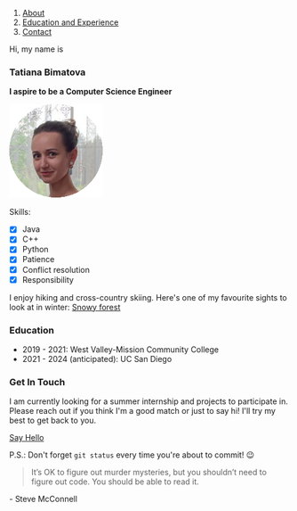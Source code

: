 1. [About](https://github.com/tanya-bimatova/cse110_proj/blob/vs_code/index.md#tatiana-bimatova)
2. [Education and Experience](https://github.com/tanya-bimatova/cse110_proj/blob/vs_code/index.md#education)
3. [Contact](https://github.com/tanya-bimatova/cse110_proj/blob/vs_code/index.md#get-in-touch)

Hi, my name is
### Tatiana Bimatova
**I aspire to be a Computer Science Engineer**

![This is an image](/photo.png)

Skills:
- [x] Java
- [x] C++
- [x] Python
- [x] Patience
- [x] Conflict resolution
- [x] Responsibility

I enjoy hiking and cross-country skiing. Here's one of my favourite sights to look at in winter: [Snowy forest](/witer_forest.jpg)

### Education
- 2019 - 2021: West Valley-Mission Community College
- 2021 - 2024 (anticipated): UC San Diego

### Get In Touch
I am currently looking for a summer internship and projects to participate in.
Please reach out if you think I'm a good match or just to say hi!
I'll try my best to get back to you.

[Say Hello](mailto:tanya.bimatova@gmail.com)


P.S.: Don't forget `git status` every time you're about to commit! :wink:

> It’s OK to figure out murder mysteries, but you shouldn’t need to figure out code.  You should be able to read it.

\- Steve McConnell
